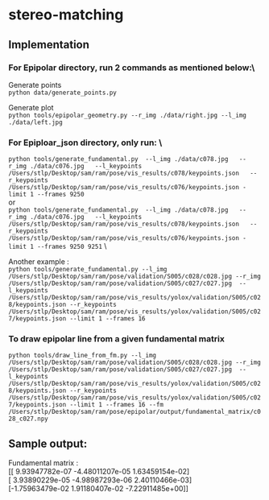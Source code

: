 # stereo-matching

## Implementation

### For Epipolar directory, run 2 commands as mentioned below:\
Generate points \
`python data/generate_points.py`

Generate plot \
`python tools/epipolar_geometry.py --r_img ./data/right.jpg --l_img ./data/left.jpg`



### For Epiploar_json directory, only run: \
 `python tools/generate_fundamental.py  --l_img ./data/c078.jpg  
                                        --r_img ./data/c076.jpg  
                                        --l_keypoints  /Users/stlp/Desktop/sam/ram/pose/vis_results/c078/keypoints.json  
                                        --r_keypoints  /Users/stlp/Desktop/sam/ram/pose/vis_results/c076/keypoints.json -limit 1 --frames 9250` \
 or \
 `python tools/generate_fundamental.py  --l_img ./data/c078.jpg  
                                        --r_img ./data/c076.jpg  
                                        --l_keypoints  /Users/stlp/Desktop/sam/ram/pose/vis_results/c078/keypoints.json  
                                        --r_keypoints  /Users/stlp/Desktop/sam/ram/pose/vis_results/c076/keypoints.json -limit 1 --frames 9250 9251` \

Another example : \
`python tools/generate_fundamental.py --l_img /Users/stlp/Desktop/sam/ram/pose/validation/S005/c028/c028.jpg --r_img /Users/stlp/Desktop/sam/ram/pose/validation/S005/c027/c027.jpg  --l_keypoints /Users/stlp/Desktop/sam/ram/pose/vis_results/yolox/validation/S005/c028/keypoints.json --r_keypoints  /Users/stlp/Desktop/sam/ram/pose/vis_results/yolox/validation/S005/c027/keypoints.json --limit 1 --frames 16 `





### To draw epipolar line from a given fundamental matrix

`python tools/draw_line_from_fm.py --l_img /Users/stlp/Desktop/sam/ram/pose/validation/S005/c028/c028.jpg --r_img /Users/stlp/Desktop/sam/ram/pose/validation/S005/c027/c027.jpg  --l_keypoints /Users/stlp/Desktop/sam/ram/pose/vis_results/yolox/validation/S005/c028/keypoints.json --r_keypoints  /Users/stlp/Desktop/sam/ram/pose/vis_results/yolox/validation/S005/c027/keypoints.json --limit 1 --frames 16 --fm /Users/stlp/Desktop/sam/ram/pose/epipolar/output/fundamental_matrix/c028_c027.npy`                                        
                                        
## Sample output:
Fundamental matrix : \
 [[ 9.93947782e-07 -4.48011207e-05  1.63459154e-02] \
 [ 3.93890229e-05 -4.98987293e-06  2.40110466e-03] \
 [-1.75963479e-02  1.91180407e-02 -7.22911485e+00]]
